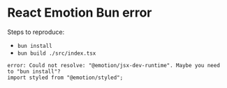 # React Emotion Bun error

Steps to reproduce:

- `bun install`
- `bun build ./src/index.tsx`

```
error: Could not resolve: "@emotion/jsx-dev-runtime". Maybe you need to "bun install"?
import styled from "@emotion/styled";
```
